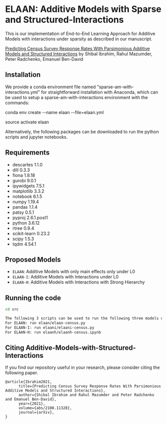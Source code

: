# ELAAN: Additive Models with Sparse and Structured-Interactions

This is our implementation of End-to-End Learning Approach for Additive Models with interactions under sparsity as described in our manuscript.

[Predicting Census Survey Response Rates With Parsimonious Additive Models and Structured Interactions](http://arxiv.org/abs/2108.11328) by Shibal Ibrahim, Rahul Mazumder, Peter Radchenko, Emanuel Ben-David

## Installation
We provide a conda environment file named "sparse-am-with-interactions.yml" for straightforward installation with Anaconda, which can be used to setup a sparse-am-with-interactions environment with the commands:

conda env create --name elaan --file=elaan.yml

source activate elaan

Alternatively, the following packages can be downloaded to run the python scripts and jupyter notebooks.

## Requirements
* descartes                 1.1.0
* dill                      0.3.3 
* fiona                     1.8.18
* gurobi                    9.0.1 
* ipywidgets                7.5.1
* matplotlib                3.3.2 
* notebook                  6.1.5
* numpy                     1.19.4 
* pandas                    1.1.4
* patsy                     0.5.1
* pyproj                    2.6.1.post1
* python                    3.6.12 
* rtree                     0.9.4
* scikit-learn              0.23.2
* scipy                     1.5.3
* tqdm                      4.54.1
 
## Proposed Models
* `ELAAN`: Additive Models with only main effects only under L0
* `ELAAN-I`: Additive Models with Interactions under L0
* `ELAAN-H`: Additive Models with Interactions with Strong Hierarchy

## Running the code

```bash
cd src

The following 3 scripts can be used to run the following three models on Census Data:
For ELAAN: run elaan/elaan-census.py
For ELAAN-I: run elaani/elaani-census.py
For ELAAN-H: run elaanh/elaanh-census.ipynb
```

## Citing Additive-Models-with-Structured-Interactions
If you find our repository useful in your research, please consider citing the following paper.

```
@article{Ibrahim2021,
      title={Predicting Census Survey Response Rates With Parsimonious Additive Models and Structured Interactions}, 
      author={Shibal Ibrahim and Rahul Mazumder and Peter Radchenko and Emanuel Ben-David},
      year={2021},
      volume={abs/2108.11328},
      journal={arXiv},
}
```


